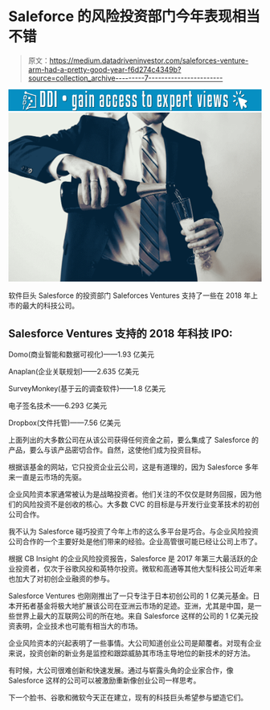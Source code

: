 # Saleforce 的风险投资部门今年表现相当不错

> 原文：<https://medium.datadriveninvestor.com/saleforces-venture-arm-had-a-pretty-good-year-f6d274c4349b?source=collection_archive---------7----------------------->

[![](img/4706bbd46e42b30740e7f983a35a3a1f.png)](http://www.track.datadriveninvestor.com/1B9E)![](img/c063d6c98eddee16ad7e15b1d7cc4410.png)

软件巨头 Salesforce 的投资部门 Saleforces Ventures 支持了一些在 2018 年上市的最大的科技公司。

## Salesforce Ventures 支持的 2018 年科技 IPO:

Domo(商业智能和数据可视化)——1.93 亿美元

Anaplan(企业关联规划)——2.635 亿美元

SurveyMonkey(基于云的调查软件)——1.8 亿美元

电子签名技术——6.293 亿美元

Dropbox(文件托管)——7.56 亿美元

上面列出的大多数公司在从该公司获得任何资金之前，要么集成了 Salesforce 的产品，要么与该产品密切合作。自然，这使他们成为投资目标。

根据该基金的网站，它只投资企业云公司，这是有道理的，因为 Salesforce 多年来一直是云市场的先驱。

企业风险资本家通常被认为是战略投资者。他们关注的不仅仅是财务回报，因为他们的风险投资不是创收的核心。大多数 CVC 的目标是与开发行业变革技术的初创公司合作。

我不认为 Salesforce 碰巧投资了今年上市的这么多平台是巧合。与企业风险投资公司合作的一个主要好处是他们带来的经验。企业高管很可能已经让公司上市了。

根据 CB Insight 的企业风险投资报告，Salesforce 是 2017 年第三大最活跃的企业投资者，仅次于谷歌风投和英特尔投资。微软和高通等其他大型科技公司近年来也加大了对初创企业融资的参与。

Salesforce Ventures 也刚刚推出了一只专注于日本初创公司的 1 亿美元基金。日本开拓者基金将极大地扩展该公司在亚洲云市场的足迹。亚洲，尤其是中国，是一些世界上最大的互联网公司的所在地。来自 Salesforce 这样的公司的 1 亿美元投资表明，企业技术也可能有相当大的市场。

企业风险资本的兴起表明了一些事情。大公司知道创业公司是颠覆者。对现有企业来说，投资创新的新业务是监控和跟踪威胁其市场主导地位的新技术的好方法。

有时候，大公司很难创新和快速发展。通过与崭露头角的企业家合作，像 Salesforce 这样的公司可以被激励重新像创业公司一样思考。

下一个脸书、谷歌和微软今天正在建立，现有的科技巨头希望参与塑造它们。